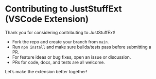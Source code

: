 # Contributing to JustStuffExt (VSCode Extension)

Thank you for considering contributing to JustStuffExt!

- Fork the repo and create your branch from `main`.
- Run `npm install` and make sure builds/tests pass before submitting a PR.
- For feature ideas or bug fixes, open an issue or discussion.
- PRs for code, docs, and tests are all welcome.

Let’s make the extension better together!
